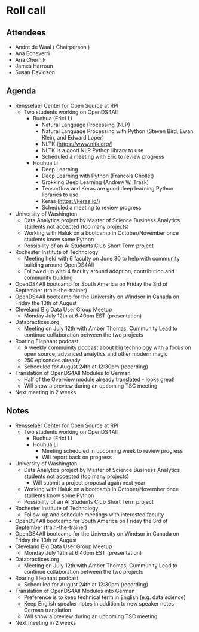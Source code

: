 # Roll call
## Attendees

- Andre de Waal ( Chairperson )
- Ana Echeverri
- Aria Chernik
- James Harroun 
- Susan Davidson

## Agenda

- Rensselaer Center for Open Source at RPI 
  - Two students working on OpenDS4All 
    - Ruohua (Eric) Li 
      - Natural Language Processing (NLP)
      - Natural Language Processing with Python (Steven Bird, Ewan Klein, and Edward Loper)
      - NLTK (https://www.nltk.org/)
      - NLTK is a good NLP Python library to use
      - Scheduled a meeting with Eric to review progress
    - Houhua Li 
      - Deep Learning
      - Deep Learning with Python (Francois Chollet)
      - Grokking Deep Learning (Andrew W. Trask)
      - Tensorflow and Keras are good deep learning Python libraries to use
      - Keras (https://keras.io/)
      - Scheduled a meeting to review progress
- University of Washington
  - Data Analytics project by Master of Science Business Analytics students not accepted (too many projects)
  - Working with Haluk on a bootcamp in October/November once students know some Python
  - Possibility of an AI Students Club Short Term project
- Rochester Institute of Technology
  - Meeting held with 6 faculty on June 30 to help with community building around OpenDS4All
  - Followed up with 4 faculty around adoption, contribution and community building
- OpenDS4All bootcamp for South America on Friday the 3rd of September (train-the-trainer)
- OpenDS4All bootcamp for the University on Windsor in Canada on Friday the 13th of August
- Cleveland Big Data User Group Meetup
  - Monday July 12th at 6:40pm EST (presentation)
- Datapractices.org
  - Meeting on July 12th with Amber Thomas, Cummunity Lead to continue collaboration between the two projects
- Roaring Elephant podcast
  - A weekly commuinity podcast about big technology with a focus on open source, advanced analytics and other modern magic
  - 250 episondes already
  - Scheduled for August 24th at 12:30pm (recording)
- Translation of OpenDS4All Modules to German
  - Half of the Overview module already translated - looks great!
  - Will show a preview during an upcoming TSC meeting
- Next meeting in 2 weeks

## Notes

- Rensselaer Center for Open Source at RPI 
  - Two students working on OpenDS4All 
    - Ruohua (Eric) Li 
    - Houhua Li 
      - Meeting scheduled in upcoming week to review progress
      - Will report back on progress
- University of Washington
  - Data Analytics project by Master of Science Business Analytics students not accepted (too many projects)
    - Will submit a project proposal again next year
  - Working with Haluk on a bootcamp in October/November once students know some Python
  - Possibility of an AI Students Club Short Term project
- Rochester Institute of Technology
  - Follow-up and schedule meetings with interested faculty
- OpenDS4All bootcamp for South America on Friday the 3rd of September (train-the-trainer)
- OpenDS4All bootcamp for the University on Windsor in Canada on Friday the 13th of August
- Cleveland Big Data User Group Meetup
  - Monday July 12th at 6:40pm EST (presentation)
- Datapractices.org
  - Meeting on July 12th with Amber Thomas, Cummunity Lead to continue collaboration between the two projects
- Roaring Elephant podcast
  - Scheduled for August 24th at 12:30pm (recording)
- Translation of OpenDS4All Modules into German
  - Preference is to keep technical term in English (e.g. data science)
  - Keep English speaker notes in addition to new speaker notes German translation 
  - Will show a preview during an upcoming TSC meeting
- Next meeting in 2 weeks
